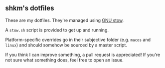 ## shkm's dotfiles

These are my dotfiles. They're managed using [GNU stow](https://www.gnu.org/software/stow/).

A `stow.sh` script is provided to get up and running.

Platform-specific overrides go in their subjective folder (e.g. `macos` and `linux`) and should somehow be sourced by a master script.

If you think I can improve something, a pull request is appreciated! If you're not sure what something does, feel free to open an issue.
